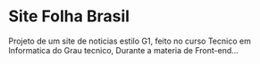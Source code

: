# Site Folha Brasil
 Projeto de um site de noticias estilo G1, feito no curso Tecnico em Informatica do Grau tecnico, Durante a materia de Front-end...

